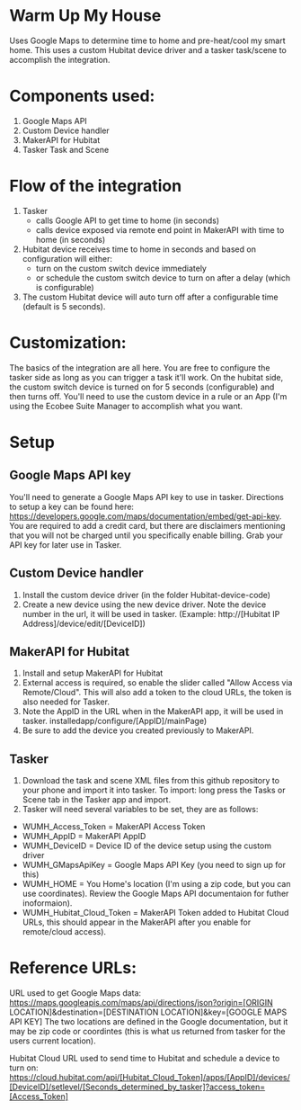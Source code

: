 # Warm Up My House
Uses Google Maps to determine time to home and pre-heat/cool my smart home.  This uses a custom Hubitat device driver and a tasker task/scene to accomplish the integration.

# Components used:
1. Google Maps API
2. Custom Device handler
3. MakerAPI for Hubitat
4. Tasker Task and Scene


# Flow of the integration
1. Tasker
	* calls Google API to get time to home (in seconds)
	* calls device exposed via remote end point in MakerAPI with time to home (in seconds)
2. Hubitat device receives time to home in seconds and based on configuration will either:
	* turn on the custom switch device immediately
	* or schedule the custom switch device to turn on after a delay (which is configurable)
3. The custom Hubitat device will auto turn off after a configurable time (default is 5 seconds).

# Customization:
The basics of the integration are all here.  You are free to configure the tasker side as long as you can trigger a task it'll work.  On the hubitat side, the custom switch device is turned on for 5 seconds (configurable) and then turns off.  You'll need to use the custom device in a rule or an App (I'm using the Ecobee Suite Manager to accomplish what you want.

# Setup
## Google Maps API key
You'll need to generate a Google Maps API key to use in tasker.
Directions to setup a key can be found here: https://developers.google.com/maps/documentation/embed/get-api-key.
You are required to add a credit card, but there are disclaimers mentioning that you will not be charged until you specifically enable billing.  Grab your API key for later use in Tasker.

## Custom Device handler
1. Install the custom device driver (in the folder Hubitat-device-code)
2. Create a new device using the new device driver.  Note the device number in the url, it will be used in tasker.  (Example: http://[Hubitat IP Address]/device/edit/[DeviceID])

## MakerAPI for Hubitat
1. Install and setup MakerAPI for Hubitat
2. External access is required, so enable the slider called "Allow Access via Remote/Cloud".  This will also add a token to the cloud URLs, the token is also needed for Tasker.
3. Note the AppID in the URL when in the MakerAPI app, it will be used in tasker.  installedapp/configure/[AppID]/mainPage)
4. Be sure to add the device you created previously to MakerAPI.

## Tasker
1. Download the task and scene XML files from this github repository to your phone and import it into tasker.  To import: long press the Tasks or Scene tab in the Tasker app and import.
2.  Tasker will need several variables to be set, they are as follows:
* WUMH_Access_Token = MakerAPI Access Token
* WUMH_AppID = MakerAPI AppID
* WUMH_DeviceID = Device ID of the device setup using the custom driver
* WUMH_GMapsApiKey = Google Maps API Key (you need to sign up for this)
* WUMH_HOME = You Home's location (I'm using a zip code, but you can use coordinates).  Review the Google Maps API documentaion for futher inoformaion).
* WUMH_Hubitat_Cloud_Token = MakerAPI Token added to Hubitat Cloud URLs, this should appear in the MakerAPI after you enable for remote/cloud access). 

# Reference URLs:
URL used to get Google Maps data:
https://maps.googleapis.com/maps/api/directions/json?origin=[ORIGIN LOCATION]&destination=[DESTINATION LOCATION]&key=[GOOGLE MAPS API KEY]
The two locations are defined in the Google documentation, but it may be zip code or coordintes (this is what us returned from tasker for the users current location). 

Hubitat Cloud URL used to send time to Hubitat and schedule a device to turn on:
https://cloud.hubitat.com/api/[Hubitat_Cloud_Token]/apps/[AppID]/devices/[DeviceID]/setlevel/[Seconds_determined_by_tasker]?access_token=[Access_Token]
